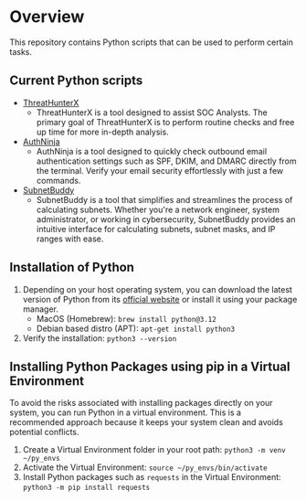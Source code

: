 # Overview
This repository contains Python scripts that can be used to perform certain tasks.

## Current Python scripts
- [ThreatHunterX](https://github.com/vand3rlinden/Python/tree/main/ThreatHunterX)
  - ThreatHunterX is a tool designed to assist SOC Analysts. The primary goal of ThreatHunterX is to perform routine checks and free up time for more in-depth analysis.
- [AuthNinja](https://github.com/vand3rlinden/Python/tree/main/AuthNinja)
  - AuthNinja is a tool designed to quickly check outbound email authentication settings such as SPF, DKIM, and DMARC directly from the terminal. Verify your email security effortlessly with just a few commands.
- [SubnetBuddy](https://github.com/vand3rlinden/Python/tree/main/SubnetBuddy)
  - SubnetBuddy is a tool that simplifies and streamlines the process of calculating subnets. Whether you're a network engineer, system administrator, or working in cybersecurity, SubnetBuddy provides an intuitive interface for calculating subnets, subnet masks, and IP ranges with ease.

## Installation of Python
1. Depending on your host operating system, you can download the latest version of Python from its [official website](https://www.python.org/downloads/) or install it using your package manager.
   - MacOS (Homebrew): `brew install python@3.12`
   - Debian based distro (APT): `apt-get install python3`
2. Verify the installation: `python3 --version`

## Installing Python Packages using pip in a Virtual Environment
To avoid the risks associated with installing packages directly on your system, you can run Python in a virtual environment. This is a recommended approach because it keeps your system clean and avoids potential conflicts.

1. Create a Virtual Environment folder in your root path: `python3 -m venv ~/py_envs`
2. Activate the Virtual Environment: `source ~/py_envs/bin/activate`
3. Install Python packages such as `requests` in the Virtual Environment: `python3 -m pip install requests`
